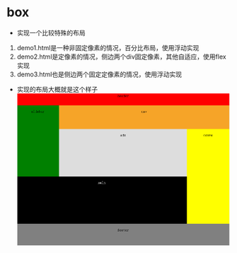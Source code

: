 # box
* 实现一个比较特殊的布局

1. demo1.html是一种非固定像素的情况，百分比布局，使用浮动实现
2. demo2.html是定像素的情况，侧边两个div固定像素，其他自适应，使用flex实现
3. demo3.html也是侧边两个固定定像素的情况，使用浮动实现

* 实现的布局大概就是这个样子
![image](https://github.com/su-dan/box/blob/master/box.png)

